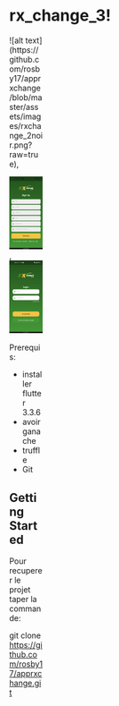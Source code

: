 



# rx_change_3!
<div style="width:60px ; height:60px">
![alt text](https://github.com/rosby17/apprxchange/blob/master/assets/images/rxchange_2noir.png?raw=true),
<div>

 ![alt text](https://github.com/rosby17/apprxchange/blob/master/z_SignUp.png?raw=true), ![alt text](https://github.com/rosby17/apprxchange/blob/master/z_siign.jpg?raw=true)



Prerequis: 

- installer flutter   3.3.6
- avoir ganache
- truffle
- Git 
## Getting Started
Pour recuperer le projet taper la commande:

git clone https://github.com/rosby17/apprxchange.git

